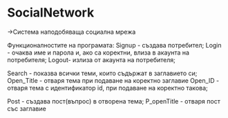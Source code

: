 # SocialNetwork
->Система наподобяваща социална мрежа

Функционалностите на програмата:
Signup - създава потребител;
Login - очаква име и парола и, ако са коректни, влиза в акаунта на потребителя;
Logout- излиза от акаунта на потребителя;

Search <text> - показва всички теми, които съдържат <text> в заглавието си;
Open_Тitle - отваря тема при подаване на коректно зaглавие
Open_ID - отваря тема с идентификатор id, при подаване на коректно такова;
  
Post - създава пост(въпрос) в отворена тема;
P_openTitle - отваря пост със заглавие <title>
P_openID - отваря пост с идентификатор id.
Comment - добавя коментар под отворен пост.
Comments - извежда всички коментари под поста, в който сме.
Reply <id> - отговаря на коментар, с идентификатор id, под отворен пост.
Upvote <id> - добавя реакция upvote на комеnтар с идентификатор id. 
Downvote <id> - добавя реакция downvote на коментар с идентификатор id.
P_close - излизаме от поста
  
Quit - излизаме от темата
Exit - прекратява работата на програмата
Whoami - показва информация за потребителя, в чийто профил сме
About <id> - показва информация за темата с идентификатор id

При стартиране на самата програма имаме възможността да създадем потребител или да влезем в профила на вече съществуващ такъв. Когато сме влезли с потребителското име и паролата имаме възможност да се възползваме от останалите функционалности на програмата като например да създадем наша собствена тема, да коментираме или отговаряме и реагираме на коментари и т.н.
  При излизане от профила ни можем да влезем от профила на друг с неговото потребителско име и парола.
  Като излезем напълно от програмата информацията за новите теми и потребители се запазва във файлове и при следващо стартиране тя ще бъде налична.
